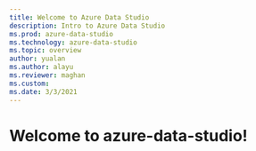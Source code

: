 ```yaml
---
title: Welcome to Azure Data Studio
description: Intro to Azure Data Studio
ms.prod: azure-data-studio
ms.technology: azure-data-studio
ms.topic: overview
author: yualan
ms.author: alayu
ms.reviewer: maghan
ms.custom: 
ms.date: 3/3/2021
---
```


# Welcome to azure-data-studio!
